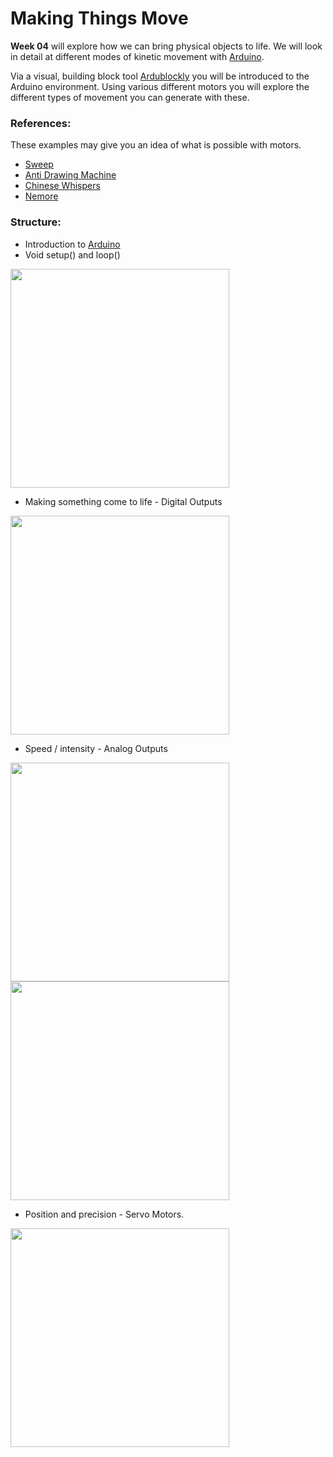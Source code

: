 # Making Things Move

**Week 04** will explore how we can bring physical objects to life. We will look in detail at different modes of kinetic movement with [Arduino](http://arduino.cc).

Via a visual, building block tool [Ardublockly](https://ardublockly.embeddedlog.com/demo/index.html) you will be introduced to the Arduino environment. Using various different motors you will explore the different types of movement you can generate with these.

### References:
These examples may give you an idea of what is possible with motors.

- [Sweep]()
- [Anti Drawing Machine](https://www.creativeapplications.net/arduino-2/anti-drawing-machine-whimsical-and-imperfectly-characteristic-collaborator/)
- [Chinese Whispers](https://www.creativeapplications.net/arduino-2/chinesewhispers-inaccurately-transmitted-gossip/)
- [Nemore](https://www.creativeapplications.net/vvvv/nemore-vvvv/)

### Structure:

- Introduction to [Arduino](https://www.arduino.cc/)
- Void setup() and loop()
<img src="https://github.com/j3nsykes/Images/blob/master/makingthingsmove01.jpg" width="350">

- Making something come to life - Digital Outputs
<img src="https://github.com/j3nsykes/Images/blob/master/makingthingsmove02.jpg" width="350">

- Speed / intensity - Analog Outputs
<img src="https://github.com/j3nsykes/Images/blob/master/makingthingsmove03.jpg" width="350">
<img src="https://github.com/j3nsykes/Images/blob/master/makingthingsmove04.jpg" width="350">

- Position and precision - Servo Motors. 
<img src="https://github.com/j3nsykes/Images/blob/master/makingthingsmove05.jpg" width="350">
